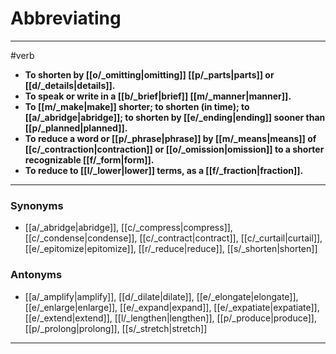 # Abbreviating
---
#verb
- **To shorten by [[o/_omitting|omitting]] [[p/_parts|parts]] or [[d/_details|details]].**
- **To speak or write in a [[b/_brief|brief]] [[m/_manner|manner]].**
- **To [[m/_make|make]] shorter; to shorten (in time); to [[a/_abridge|abridge]]; to shorten by [[e/_ending|ending]] sooner than [[p/_planned|planned]].**
- **To reduce a word or [[p/_phrase|phrase]] by [[m/_means|means]] of [[c/_contraction|contraction]] or [[o/_omission|omission]] to a shorter recognizable [[f/_form|form]].**
- **To reduce to [[l/_lower|lower]] terms, as a [[f/_fraction|fraction]].**
---
### Synonyms
- [[a/_abridge|abridge]], [[c/_compress|compress]], [[c/_condense|condense]], [[c/_contract|contract]], [[c/_curtail|curtail]], [[e/_epitomize|epitomize]], [[r/_reduce|reduce]], [[s/_shorten|shorten]]
### Antonyms
- [[a/_amplify|amplify]], [[d/_dilate|dilate]], [[e/_elongate|elongate]], [[e/_enlarge|enlarge]], [[e/_expand|expand]], [[e/_expatiate|expatiate]], [[e/_extend|extend]], [[l/_lengthen|lengthen]], [[p/_produce|produce]], [[p/_prolong|prolong]], [[s/_stretch|stretch]]
---
